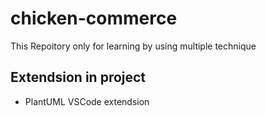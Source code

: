 # chicken-commerce

This Repoitory only for learning by using multiple technique

## Extendsion in project

- PlantUML VSCode extendsion
